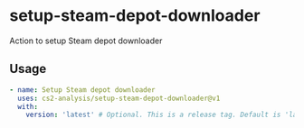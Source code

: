 # setup-steam-depot-downloader

Action to setup Steam depot downloader

## Usage

```yaml
- name: Setup Steam depot downloader
  uses: cs2-analysis/setup-steam-depot-downloader@v1
  with:
    version: 'latest' # Optional. This is a release tag. Default is 'latest'
```